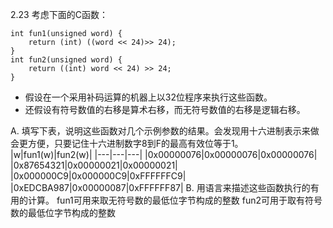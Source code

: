 2.23 考虑下面的C函数：

    int fun1(unsigned word) {
        return (int) ((word << 24)>> 24);
    }
    int fun2(unsigned word) {
        return ((int) word << 24) >> 24;
    }
- 假设在一个采用补码运算的机器上以32位程序来执行这些函数。
- 还假设有符号数值的右移是算术右移，而无符号数值的右移是逻辑右移。

A. 填写下表，说明这些函数对几个示例参数的结果。会发现用十六进制表示来做会更方便，只要记住十六进制数字8到F的最高有效位等于1。
|w|fun1(w)|fun2(w)|
|---|---|---|
|0x00000076|0x00000076|0x00000076|
|0x87654321|0x00000021|0x00000021|
|0x000000C9|0x000000C9|0xFFFFFFC9|
|0xEDCBA987|0x00000087|0xFFFFFF87|
B. 用语言来描述这些函数执行的有用的计算。
fun1可用来取无符号数的最低位字节构成的整数
fun2可用于取有符号数的最低位字节构成的整数
